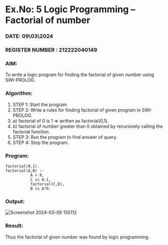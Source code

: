 # Ex.No: 5   Logic Programming – Factorial of number   
### DATE:  09\03\2024                                                                          
### REGISTER NUMBER : 212222040149
### AIM: 
To  write  a logic program for finding the factorial of given number using SWI-PROLOG. 
### Algorithm:
1. STEP 1: Start the program
2. STEP 2:  Write a rules for finding factorial of given program in SWI-PROLOG.
3.   a)	factorial of 0 is 1 => written as factorial(0,1).
4.   b)	factorial of number greater than 0 obtained by recursively calling the factorial    function.
5. STEP 3: Run the program  to find answer of  query.
6. STEP 4: Stop the program.

### Program:
```
factorial(0,1).
factorial(A,B) :-  
           A > 0, 
           C is A-1,
           factorial(C,D),
           B is A*D.
```
### Output:

![Screenshot 2024-03-09 155112](https://github.com/santhakumar-M/AI_Lab_2023-24/assets/121998012/6e044304-fba2-4652-bd62-39f33cdf1bfd)


### Result:
Thus the factorial of given number was found by logic programming. 
